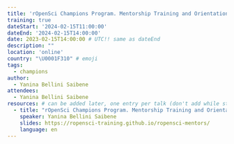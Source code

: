```yaml
---
title: 'rOpenSci Champions Program. Mentorship Training and Orientation'
training: true
dateStart: '2024-02-15T11:00:00'
dateEnd: '2024-02-15T14:00:00'
date: 2023-02-15T14:00:00 # UTC!! same as dateEnd
description: ""
location: 'online'
country: "\U0001F310" # emoji
tags: 
  - champions
author:
  - Yanina Bellini Saibene
attendees:
  - Yanina Bellini Saibene
resources: # can be added later, one entry per talk (don't add while still empty, add once there are resources)
  - title: "rOpenSci Champions Program. Mentorship Training and Orientation"
    speaker: Yanina Bellini Saibene
    slides: https://ropensci-training.github.io/ropensci-mentors/
    language: en
---
```



